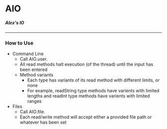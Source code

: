 AIO
=======
##### Alex's IO
-----
### How to Use
* Command Line
    * Call AIO.user.<method>
    * All read methods halt execution (of the thread) until the input has been entered
    * Method variants
        * Each type has variants of its read method with different limits, or none
        * For example, readString type methods have varients with limited lengths and readInt type methods have varients with limited ranges
* Files
    * Call AIO.file.<method>
    * Each read/write method will accept either a provided file path or whatever has been set